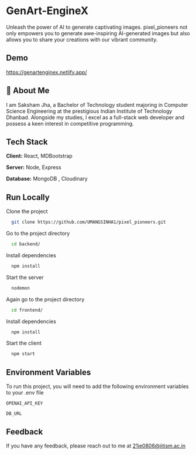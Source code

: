 # GenArt-EngineX
Unleash the power of AI to generate captivating images. pixel_pioneers not only empowers you to generate awe-inspiring AI-generated images but also allows you to share your creations with our vibrant community.

## Demo
https://genartenginex.netlify.app/



## 🚀 About Me

I am Saksham Jha, a Bachelor of Technology student majoring in Computer Science Engineering at the prestigious Indian Institute of Technology Dhanbad. Alongside my studies, I excel as a full-stack web developer and possess a keen interest in competitive programming.









## Tech Stack

**Client:** React, MDBootstrap

**Server:** Node, Express

**Database:** MongoDB , Cloudinary


## Run Locally

Clone the project

```bash
  git clone https://github.com/UMANGSINHA1/pixel_pioneers.git
```

Go to the project directory

```bash
  cd backend/
```

Install dependencies

```bash
  npm install
```

Start the server

```bash
  nodemon
```
Again go to the project directory

```bash
  cd frontend/
```

Install dependencies

```bash
  npm install
```

Start the client

```bash
  npm start
```

## Environment Variables

To run this project, you will need to add the following environment variables to your .env file

`OPENAI_API_KEY`

`DB_URL`


## Feedback

If you have any feedback, please reach out to me at 21je0806@iitism.ac.in